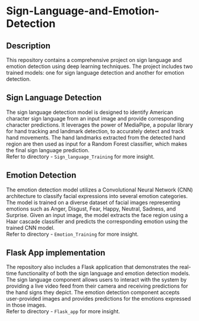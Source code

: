 # Sign-Language-and-Emotion-Detection

## Description

This repository contains a comprehensive project on sign language and emotion detection using deep learning techniques. The project includes two trained models: one for sign language detection and another for emotion detection.

## Sign Language Detection

The sign language detection model is designed to identify American character sign language from an input image and provide corresponding character predictions. It leverages the power of MediaPipe, a popular library for hand tracking and landmark detection, to accurately detect and track hand movements. The hand landmarks extracted from the detected hand region are then used as input for a Random Forest classifier, which makes the final sign language prediction.<br>
Refer to directory - `Sign_language_Training` for more insight.

## Emotion Detection

The emotion detection model utilizes a Convolutional Neural Network (CNN) architecture to classify facial expressions into several emotion categories. The model is trained on a diverse dataset of facial images representing emotions such as Anger, Disgust, Fear, Happy, Neutral, Sadness, and Surprise. Given an input image, the model extracts the face region using a Haar cascade classifier and predicts the corresponding emotion using the trained CNN model.<br>
Refer to directory - `Emotion_Training` for more insight.

## Flask App implementation

The repository also includes a Flask application that demonstrates the real-time functionality of both the sign language and emotion detection models. The sign language component allows users to interact with the system by providing a live video feed from their camera and receiving predictions for the hand signs they depict. The emotion detection component accepts user-provided images and provides predictions for the emotions expressed in those images.<br>
Refer to directory - `Flask_app` for more insight.

